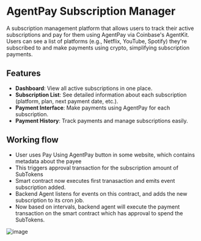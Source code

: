 # AgentPay Subscription Manager

A subscription management platform that allows users to track their active subscriptions and pay for them using AgentPay via Coinbase's AgentKit. Users can see a list of platforms (e.g., Netflix, YouTube, Spotify) they're subscribed to and make payments using crypto, simplifying subscription payments.

## Features
- **Dashboard**: View all active subscriptions in one place.
- **Subscription List**: See detailed information about each subscription (platform, plan, next payment date, etc.).
- **Payment Interface**: Make payments using AgentPay for each subscription.
- **Payment History**: Track payments and manage subscriptions easily.

## Working flow
- User uses Pay Using AgentPay button in some website, which contains metadata about the payee
- This triggers approval transaction for the subscription amount of SubTokens
- Smart contract now executes first tranasaction and emits event subscription added.
- Backend Agent listens for events on this contract, and adds the new subscription to its cron job.
- Now based on intervals, backend agent will execute the payment transaction on the smart contract which has approval to spend the SubTokens.

![image](https://github.com/user-attachments/assets/51a5a84d-5980-4230-9609-a01eedbbf79c)
